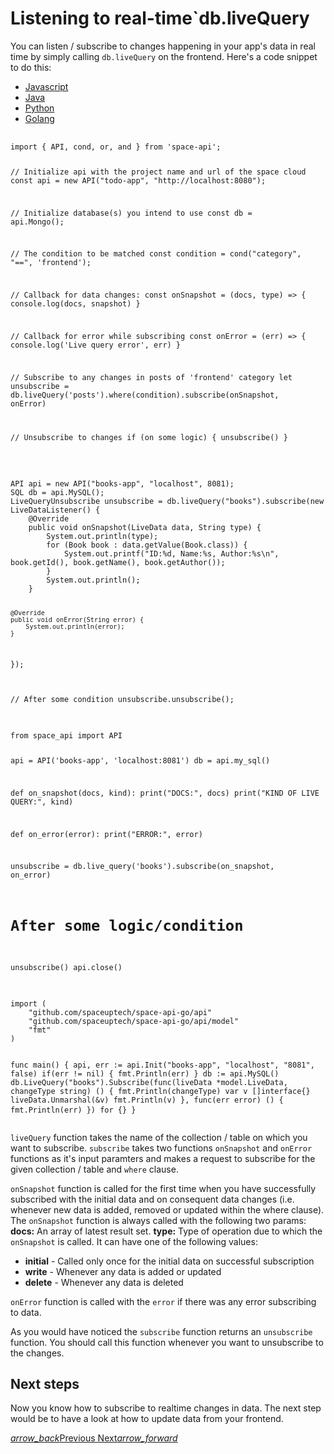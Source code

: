 # Listening to real-time`db.liveQuery
You can listen / subscribe to changes happening in your app's data in real time by simply calling `db.liveQuery` on the frontend. Here's a code snippet to do this:

 <div class="row tabs-wrapper">
  <div class="col s12" style="padding:0">
    <ul class="tabs">
      <li class="tab col s2"><a class="active" href="#live-query-js">Javascript</a></li>
      <li class="tab col s2"><a href="#live-query-java">Java</a></li>
      <li class="tab col s2"><a href="#live-query-python">Python</a></li>
      <li class="tab col s2"><a href="#live-query-golang">Golang</a></li>
    </ul>
  </div>
  <div id="live-query-js" class="col s12" style="padding:0">
    <pre>
      <code>
import { API, cond, or, and } from 'space-api';

// Initialize api with the project name and url of the space cloud
const api = new API("todo-app", "http://localhost:8080");

// Initialize database(s) you intend to use
const db = api.Mongo();

// The condition to be matched
const condition = cond("category", "==", 'frontend');

// Callback for data changes:
const onSnapshot  = (docs, type) => {
   console.log(docs, snapshot)
}

// Callback for error while subscribing
const onError = (err) => {
   console.log('Live query error', err)
}

// Subscribe to any changes in posts of 'frontend' category
let unsubscribe = db.liveQuery('posts').where(condition).subscribe(onSnapshot, onError) 

// Unsubscribe to changes
if (on some logic) {
  unsubscribe()
}
      </code>
    </pre>
  </div>
  <div id="live-query-java" class="col s12" style="padding:0">
    <pre>
      <code class="java">
API api = new API("books-app", "localhost", 8081);
SQL db = api.MySQL();
LiveQueryUnsubscribe unsubscribe = db.liveQuery("books").subscribe(new LiveDataListener() {
    @Override
    public void onSnapshot(LiveData data, String type) {
        System.out.println(type);
        for (Book book : data.getValue(Book.class)) {
            System.out.printf("ID:%d, Name:%s, Author:%s\n", book.getId(), book.getName(), book.getAuthor());
        }
        System.out.println();
    }

    @Override
    public void onError(String error) {
        System.out.println(error);
    }
});

// After some condition
unsubscribe.unsubscribe();
      </code>
    </pre>
  </div>
 <div id="live-query-python" class="col s12" style="padding:0">
    <pre>
      <code class="python">
from space_api import API

api = API('books-app', 'localhost:8081')
db = api.my_sql()


def on_snapshot(docs, kind):
    print("DOCS:", docs)
    print("KIND OF LIVE QUERY:", kind)


def on_error(error):
    print("ERROR:", error)


unsubscribe = db.live_query('books').subscribe(on_snapshot, on_error)

# After some logic/condition
unsubscribe()
api.close()
      </code>
    </pre>
  </div>
  <div id="live-query-golang" class="col s12" style="padding:0">
    <pre>
      <code class="golang">
import (
	"github.com/spaceuptech/space-api-go/api"
	"github.com/spaceuptech/space-api-go/api/model"
	"fmt"
)

func main() {
	api, err := api.Init("books-app", "localhost", "8081", false)
	if(err != nil) {
		fmt.Println(err)
	}
	db := api.MySQL()
	db.LiveQuery("books").Subscribe(func(liveData *model.LiveData, changeType string) () {
		fmt.Println(changeType)
		var v []interface{}
		liveData.Unmarshal(&v)
		fmt.Println(v)
	}, func(err error) () {
		fmt.Println(err)
	})
	for {}
}
      </code>
    </pre>
  </div>
</div>

`liveQuery` function takes the name of the collection / table on which you want to subscribe. `subscribe` takes two functions `onSnapshot` and `onError` functions as it's input paramters and makes a request to subscribe for the given collection / table and `where` clause. 

`onSnapshot` function is called for the first time when you have successfully subscribed with the initial data and on consequent data changes (i.e. whenever new data is added, removed or updated within the where clause). The `onSnapshot` function is always called with the following two params: 
**docs:** An array of latest result set.
**type:** Type of operation due to which the `onSnapshot` is called. It can have one of the following values:
- **initial** - Called only once for the initial data on successful subscription
- **write** - Whenever any data is added or updated
- **delete** - Whenever any data is deleted

`onError` function is called with the `error` if there was any error subscribing to data.

As you would have noticed the `subscribe` function returns an `unsubscribe` function. You should call this function whenever you want to unsubscribe to the changes.

## Next steps

Now you know how to subscribe to realtime changes in data. The next step would be to have a look at how to update data from your frontend.

<div class="btns-wrapper">
  <a href="/docs/realtime/overview" class="waves-effect waves-light btn primary-btn-border btn-small">
    <i class="material-icons btn-with-icon">arrow_back</i>Previous
  </a>
  <a href="/docs/database/update" class="waves-effect waves-light btn primary-btn-fill btn-small">
    Next<i class="material-icons btn-with-icon">arrow_forward</i>
  </a>
</div>
